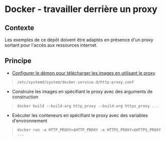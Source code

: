 # Docker - travailler derrière un proxy

## Contexte

Les exemples de ce dépôt doivent être adaptés en présence d'un proxy sortant pour l'accès aux ressources internet.

## Principe

* [Configurer le démon pour télécharger les images en utilisant le proxy](https://docs.docker.com/config/daemon/systemd/)

> `/etc/systemd/system/docker.service.d/http-proxy.conf`

* Construire les images en spécifiant le proxy avec des arguments de construction

> `docker build --build-arg http_proxy --build-arg https_proxy ...`

* Exécuter les conteneurs en spécifiant le proxy avec des variables d'environnement

> `docker run -e HTTP_PROXY=$HTTP_PROXY -e HTTPS_PROXY=$HTTPS_PROXY ...`



